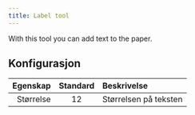 ```yaml
---
title: Label tool
---
```


With this tool you can add text to the paper.

## Konfigurasjon

|  Egenskap | Standard | Beskrivelse           |
| --------: | :------: | :-------------------- |
| Størrelse |    12    | Størrelsen på teksten |
